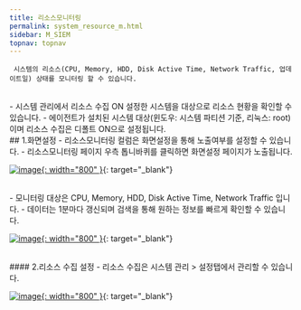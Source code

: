 ```yaml
---
title: 리소스모니터링
permalink: system_resource_m.html
sidebar: M_SIEM
topnav: topnav
---
```


     시스템의 리소스(CPU, Memory, HDD, Disk Active Time, Network Traffic, 업데이트일) 상태를 모니터링 할 수 있습니다.

<br />
- 시스템 관리에서 리소스 수집 ON 설정한 시스템을 대상으로 리소스 현황을 확인할 수 있습니다.
- 에이전트가 설치된 시스템 대상(윈도우: 시스템 파티션 기준, 리눅스: root)이며 리소스 수집은 디폴트 ON으로 설정됩니다.

<br />
## 1.화면설정
- 리소스모니터링 컬럼은 화면설정을 통해 노출여부를 설정할 수 있습니다.
- 리소스모니터링 페이지 우측 톱니바퀴를 클릭하면 화면설정 페이지가 노출됩니다.

[![image](/docs/images/Manual/siem/resource/1.png){: width="800" }](/docs/images/Manual/siem/resource/1.png){: target="_blank"}

<br />
- 모니터링 대상은 CPU, Memory, HDD, Disk Active Time, Network Traffic 입니다.
- 데이터는 1분마다 갱신되며 검색을 통해 원하는 정보를 빠르게 확인할 수 있습니다.
<br />

[![image](/docs/images/Manual/siem/resource/2.png){: width="800" }](/docs/images/Manual/siem/resource/2.png){: target="_blank"}
 
<br />
#### 2.리소스 수집 설정
- 리소스 수집은 시스템 관리 > 설정탭에서 관리할 수 있습니다.

[![image](/docs/images/Manual/siem/resource/3.png){: width="800" }](/docs/images/Manual/siem/resource/3.png){: target="_blank"}
 